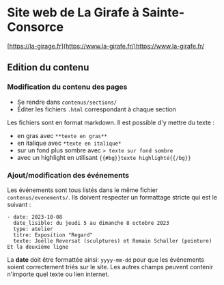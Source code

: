 # Site web de La Girafe à Sainte-Consorce
[https://la-girage.fr](https://www.la-girafe.fr/)https://www.la-girafe.fr/

## Edition du contenu
### Modification du contenu des pages
- Se rendre dans ```contenus/sections/```
- Éditer les fichiers ```.html``` correspondant à chaque section

Les fichiers sont en format markdown. Il est possible d'y mettre du texte : 
- en gras avec ```**texte en gras**```
- en italique avec ```*texte en italique*```
- sur un fond plus sombre avec ```> texte sur fond sombre```
- avec un highlight en utilisant ```{{#bg}}texte highlighté{{/bg}}```

### Ajout/modification des événements
Les événements sont tous listés dans le même fichier ```contenus/evenements/```. Ils doivent respecter un formattage stricte qui est le suivant : 
```
- date: 2023-10-08
  date_lisible: du jeudi 5 au dimanche 8 octobre 2023
  type: atelier
  titre: Exposition "Regard"
  texte: Joëlle Reversat (sculptures) et Romain Schaller (peinture)  Et la deuxième ligne
```
La **date** doit être formattée ainsi: ```yyyy-mm-dd``` pour que les événements soient correctement triés sur le site. 
Les autres champs peuvent contenir n'importe quel texte ou lien internet. 

